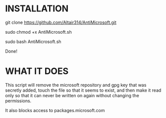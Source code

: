 INSTALLATION
=====================
git clone https://github.com/Altair314/AntiMicrosoft.git

sudo chmod +x AntiMicrosoft.sh

sudo bash AntiMicrosoft.sh

Done!

WHAT IT DOES
======================

This script will remove the microsoft repository and gpg key that was secretly added, touch the file so that it seems to exist, and then make it read only so that it can never be written on again without changing the permissions.

It also blocks access to packages.microsoft.com
